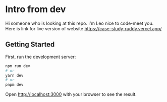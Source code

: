 # Intro from dev
Hi someone who is looking at this repo. I'm Leo nice to code-meet you. Here is link for live version of website https://case-study-ruddy.vercel.app/

## Getting Started

First, run the development server:

```bash
npm run dev
# or
yarn dev
# or
pnpm dev
```

Open [http://localhost:3000](http://localhost:3000) with your browser to see the result.
